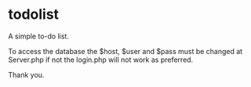 # todolist
A simple to-do list.

To access the database the $host, $user and $pass must be changed at Server.php if not the login.php will not work as preferred.

Thank you.
